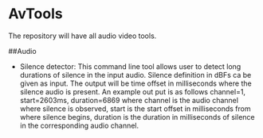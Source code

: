 # AvTools
The repository will have all audio video tools. 

##Audio
- Silence detector: This command line tool allows user to detect long durations
  of silence in the input audio. Silence definition in dBFs ca be given as
  input. The output will be time offset in milliseconds where the silence audio
  is present. An example out put is as follows
  channel=1, start=2603ms, duration=6869
  where channel is the audio channel where silence is observed, start is the
  start offset in milliseconds from where silence begins, duration is the
  duration in milliseconds of silence in the corresponding audio channel.
